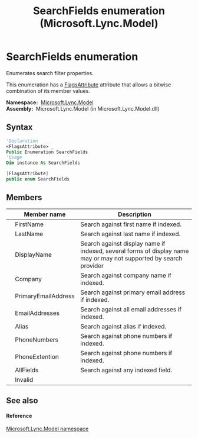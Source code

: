 ﻿---
title: SearchFields enumeration (Microsoft.Lync.Model)
TOCTitle: SearchFields enumeration
ms:assetid: T:Microsoft.Lync.Model.SearchFields_DI_3_UC_OCS14MrefLyncWPF
ms:mtpsurl: https://msdn.microsoft.com/en-us/library/microsoft.lync.model.searchfields_di_3_uc_ocs14mreflyncwpf(v=office.15)
ms:contentKeyID: 48596362
ms.date: 07/28/2014
mtps_version: v=office.15
f1_keywords:
- Microsoft.Lync.Model.SearchFields.Alias
- Microsoft.Lync.Model.SearchFields.Invalid
- Microsoft.Lync.Model.SearchFields.FirstName
- Microsoft.Lync.Model.SearchFields.PhoneNumbers
- Microsoft.Lync.Model.SearchFields
- Microsoft.Lync.Model.SearchFields.PhoneExtention
- Microsoft.Lync.Model.SearchFields.AllFields
- Microsoft.Lync.Model.SearchFields.LastName
- Microsoft.Lync.Model.SearchFields.EmailAddresses
- Microsoft.Lync.Model.SearchFields.Company
- Microsoft.Lync.Model.SearchFields.PrimaryEmailAddress
- Microsoft.Lync.Model.SearchFields.DisplayName
dev_langs:
- CSharp
- JScript
- VB
- other
---

# SearchFields enumeration

Enumerates search filter properties.

This enumeration has a [FlagsAttribute](http://msdn2.microsoft.com/en-us/library/dk06fkbc) attribute that allows a bitwise combination of its member values.

**Namespace:**  [Microsoft.Lync.Model](microsoft-lync-model-namespace_2.md)  
**Assembly:**  Microsoft.Lync.Model (in Microsoft.Lync.Model.dll)

## Syntax

``` vb
'Declaration
<FlagsAttribute> _
Public Enumeration SearchFields
'Usage
Dim instance As SearchFields
```

``` csharp
[FlagsAttribute]
public enum SearchFields
```

## Members

<table>
<thead>
<tr class="header">
<th></th>
<th>Member name</th>
<th>Description</th>
</tr>
</thead>
<tbody>
<tr class="odd">
<td></td>
<td>FirstName</td>
<td>Search against first name if indexed.</td>
</tr>
<tr class="even">
<td></td>
<td>LastName</td>
<td>Search against last name if indexed.</td>
</tr>
<tr class="odd">
<td></td>
<td>DisplayName</td>
<td>Search against display name if indexed, several forms of display name may or may not supported by search provider</td>
</tr>
<tr class="even">
<td></td>
<td>Company</td>
<td>Search against company name if indexed.</td>
</tr>
<tr class="odd">
<td></td>
<td>PrimaryEmailAddress</td>
<td>Search against primary email address if indexed.</td>
</tr>
<tr class="even">
<td></td>
<td>EmailAddresses</td>
<td>Search against all email addresses if indexed.</td>
</tr>
<tr class="odd">
<td></td>
<td>Alias</td>
<td>Search against alias if indexed.</td>
</tr>
<tr class="even">
<td></td>
<td>PhoneNumbers</td>
<td>Search against phone numbers if indexed.</td>
</tr>
<tr class="odd">
<td></td>
<td>PhoneExtention</td>
<td>Search against phone numbers if indexed.</td>
</tr>
<tr class="even">
<td></td>
<td>AllFields</td>
<td>Search against any indexed field.</td>
</tr>
<tr class="odd">
<td></td>
<td>Invalid</td>
<td></td>
</tr>
</tbody>
</table>


## See also

#### Reference

[Microsoft.Lync.Model namespace](microsoft-lync-model-namespace_2.md)

